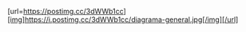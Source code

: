 [url=https://postimg.cc/3dWWb1cc][img]https://i.postimg.cc/3dWWb1cc/diagrama-general.jpg[/img][/url]
